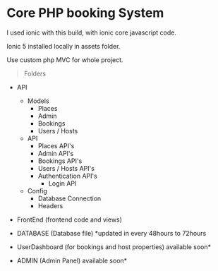 # Core PHP booking System

I used ionic with this build, with ionic core javascript code.

Ionic 5 installed locally in assets folder.

Use custom php MVC for whole project.


> Folders
* API
    * Models
        * Places
        * Admin
        * Bookings
        * Users / Hosts
    * API
        * Places API's
        * Admin API's
        * Bookings API's
        * Users / Hosts API's
        * Authentication API's
            * Login API
    * Config
        * Database Connection
        * Headers    

* FrontEnd (frontend code and views)
* DATABASE (Database file) *updated in every 48hours to 72hours
* UserDashboard (for bookings and host properties) available soon*
* ADMIN (Admin Panel) available soon*
